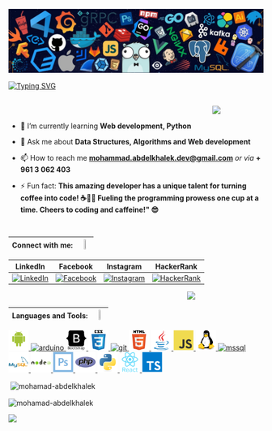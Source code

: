 ![](https://raw.githubusercontent.com/SurajPratap10/SurajPratap10/master/banner.jpg)

[![Typing SVG](https://readme-typing-svg.demolab.com?font=Fira+Code&pause=1000&color=FF0685&center=true&vCenter=true&width=435&lines=Hello+World+!+%E2%9D%A4;I'm+Mohammad+Abdelkhalek;A+Computer+Science+Graduate)](https://git.io/typing-svg)

<br>
<img src="https://i.pinimg.com/originals/06/60/ef/0660efe82fa3da42ed56eef013171835.gif" width="20%" hight="20%" align="right">
<br>

- 🚀 I’m currently learning **Web development, Python**

- 💬 Ask me about **Data Structures, Algorithms and Web development**

- 📫 How to reach me **mohammad.abdelkhalek.dev@gmail.com** *or via* **+ 961 3 062 403**

- ⚡ Fun fact: **This amazing developer has a unique talent for turning coffee into code! ☕️👩‍💻 Fueling the programming prowess one cup at a time. Cheers to coding and caffeine!" 😎**

<br>

| Connect with me: | <img src="https://camo.githubusercontent.com/7b808d41a9da1c1441ab4f23c4da330d727cb50703636b1d28086a9fdbc6c620/68747470733a2f2f766964656f2d7075626c69632e63616e76612e636f6d2f564144716b37546c4441452f762f626665323165396365392e676966" width="30%" height="30%"> |
| :--------------: | :----------------------------------------------------------------------------------------------------------------------: |


| LinkedIn | Facebook | Instagram | HackerRank |
| :------: | :------: | :-------: | :--------: |
| [![LinkedIn](https://raw.githubusercontent.com/rahuldkjain/github-profile-readme-generator/master/src/images/icons/Social/linked-in-alt.svg)](https://linkedin.com/in/mohammad-abdelkhalek) | [![Facebook](https://raw.githubusercontent.com/rahuldkjain/github-profile-readme-generator/master/src/images/icons/Social/facebook.svg)](https://fb.com/mohamad-j-abdelkhalek) | [![Instagram](https://raw.githubusercontent.com/rahuldkjain/github-profile-readme-generator/master/src/images/icons/Social/instagram.svg)](https://instagram.com/mhmd_abdelkhalek) | [![HackerRank](https://raw.githubusercontent.com/rahuldkjain/github-profile-readme-generator/master/src/images/icons/Social/hackerrank.svg)](https://www.hackerrank.com/mohammad_ak_cs1) |

<img src="https://camo.githubusercontent.com/3b7c592ede97b6138ffd4b1cc1541c2f3b11fd39/687474703a2f2f33312e6d656469612e74756d626c722e636f6d2f31376665613932306666333665663466356238373764353231366137616164392f74756d626c725f6d6f39786a65387a5a34317163626975666f315f313238302e676966" align="right" width="30%" hight="30%">
<br>

| Languages and Tools: | <img src="https://camo.githubusercontent.com/edc6751668a07f9613e5fc70d9880e4640169498acb58e6df3f6563ee7f32226/68747470733a2f2f7374617469632e77696b69612e6e6f636f6f6b69652e6e65742f6d696e6563726166745f67616d6570656469612f696d616765732f632f63312f456e6368616e7465645f4469616d6f6e645f53686f76656c2e6769662f7265766973696f6e2f6c61746573743f63623d3230323031313138313131363537" width="30%" height="30%"> |
| :--------------: | :----------------------------------------------------------------------------------------------------------------------: |
<p align="left"> <a href="https://developer.android.com" target="_blank" rel="noreferrer"> <img src="https://raw.githubusercontent.com/devicons/devicon/master/icons/android/android-original-wordmark.svg" alt="android" width="40" height="40"/> </a> <a href="https://www.arduino.cc/" target="_blank" rel="noreferrer"> <img src="https://cdn.worldvectorlogo.com/logos/arduino-1.svg" alt="arduino" width="40" height="40"/> </a> <a href="https://getbootstrap.com" target="_blank" rel="noreferrer"> <img src="https://raw.githubusercontent.com/devicons/devicon/master/icons/bootstrap/bootstrap-plain-wordmark.svg" alt="bootstrap" width="40" height="40"/> </a> <a href="https://www.w3schools.com/css/" target="_blank" rel="noreferrer"> <img src="https://raw.githubusercontent.com/devicons/devicon/master/icons/css3/css3-original-wordmark.svg" alt="css3" width="40" height="40"/> </a> <a href="https://git-scm.com/" target="_blank" rel="noreferrer"> <img src="https://www.vectorlogo.zone/logos/git-scm/git-scm-icon.svg" alt="git" width="40" height="40"/> </a> <a href="https://www.w3.org/html/" target="_blank" rel="noreferrer"> <img src="https://raw.githubusercontent.com/devicons/devicon/master/icons/html5/html5-original-wordmark.svg" alt="html5" width="40" height="40"/> </a> <a href="https://www.java.com" target="_blank" rel="noreferrer"> <img src="https://raw.githubusercontent.com/devicons/devicon/master/icons/java/java-original.svg" alt="java" width="40" height="40"/> </a> <a href="https://developer.mozilla.org/en-US/docs/Web/JavaScript" target="_blank" rel="noreferrer"> <img src="https://raw.githubusercontent.com/devicons/devicon/master/icons/javascript/javascript-original.svg" alt="javascript" width="40" height="40"/> </a> <a href="https://www.linux.org/" target="_blank" rel="noreferrer"> <img src="https://raw.githubusercontent.com/devicons/devicon/master/icons/linux/linux-original.svg" alt="linux" width="40" height="40"/> </a> <a href="https://www.microsoft.com/en-us/sql-server" target="_blank" rel="noreferrer"> <img src="https://www.svgrepo.com/show/303229/microsoft-sql-server-logo.svg" alt="mssql" width="40" height="40"/> </a> <a href="https://www.mysql.com/" target="_blank" rel="noreferrer"> <img src="https://raw.githubusercontent.com/devicons/devicon/master/icons/mysql/mysql-original-wordmark.svg" alt="mysql" width="40" height="40"/> </a> <a href="https://nodejs.org" target="_blank" rel="noreferrer"> <img src="https://raw.githubusercontent.com/devicons/devicon/master/icons/nodejs/nodejs-original-wordmark.svg" alt="nodejs" width="40" height="40"/> </a> <a href="https://www.photoshop.com/en" target="_blank" rel="noreferrer"> <img src="https://raw.githubusercontent.com/devicons/devicon/master/icons/photoshop/photoshop-line.svg" alt="photoshop" width="40" height="40"/> </a> <a href="https://www.php.net" target="_blank" rel="noreferrer"> <img src="https://raw.githubusercontent.com/devicons/devicon/master/icons/php/php-original.svg" alt="php" width="40" height="40"/> </a> <a href="https://www.python.org" target="_blank" rel="noreferrer"> <img src="https://raw.githubusercontent.com/devicons/devicon/master/icons/python/python-original.svg" alt="python" width="40" height="40"/> </a> <a href="https://reactjs.org/" target="_blank" rel="noreferrer"> <img src="https://raw.githubusercontent.com/devicons/devicon/master/icons/react/react-original-wordmark.svg" alt="react" width="40" height="40"/> </a> <a href="https://www.typescriptlang.org/" target="_blank" rel="noreferrer"> 
<img src="https://raw.githubusercontent.com/devicons/devicon/master/icons/typescript/typescript-original.svg" alt="typescript" width="40" height="40"/> </a> </p>

<p>&nbsp;<img align="center" src="https://github-readme-stats.vercel.app/api?username=mohamad-abdelkhalek&show_icons=true&theme=radical&locale=en" alt="mohamad-abdelkhalek" /></p>

<p><img align="center" src="https://github-readme-streak-stats.herokuapp.com/?user=mohamad-abdelkhalek&theme=radical" alt="mohamad-abdelkhalek" /></p>

<img src="https://camo.githubusercontent.com/dc022129f22b68c4f4bdfa842c59381540a93d04c64b0fb396c8c4a6e0f1dd8f/68747470733a2f2f63617073756c652d72656e6465722e76657263656c2e6170702f6170693f747970653d776176696e6726636f6c6f723d6772616469656e74267468656d653d617572615f6461726b266865696768743d3135302673656374696f6e3d666f6f74657226746578743d26666f6e7453697a653d373026666f6e74416c69676e593d3335">
